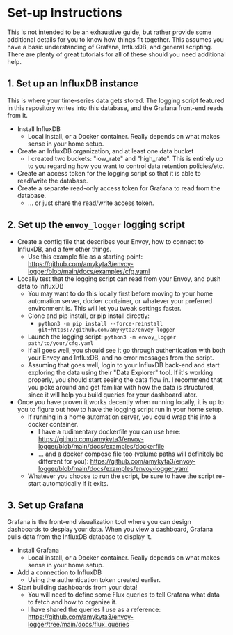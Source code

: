 # Set-up Instructions

This is not intended to be an exhaustive guide, but rather provide some
additional details for you to know how things fit together. This assumes you have
a basic understanding of Grafana, InfluxDB, and general scripting. There are
plenty of great tutorials for all of these should you need additional help.

## 1. Set up an InfluxDB instance
This is where your time-series data gets stored. The logging script featured in
this repository writes into this database, and the Grafana front-end reads from
it.

* Install InfluxDB
    * Local install, or a Docker container. Really depends on what makes sense in your home setup.
* Create an InfluxDB organization, and at least one data bucket
    * I created two buckets: "low_rate" and "high_rate". This is entirely up to you regarding how you want to control data retention policies/etc.
* Create an access token for the logging script so that it is able to read/write the database.
* Create a separate read-only access token for Grafana to read from the database.
    * ... or just share the read/write access token.

## 2. Set up the `envoy_logger` logging script

* Create a config file that describes your Envoy, how to connect to InfluxDB, and a few other things.
    * Use this example file as a starting point: https://github.com/amykyta3/envoy-logger/blob/main/docs/examples/cfg.yaml
* Locally test that the logging script can read from your Envoy, and push data to InfluxDB
    * You may want to do this locally first before moving to your home automation server, docker container, or whatever your preferred environment is. This will let you tweak settings faster.
    * Clone and pip install, or pip install directly:
        * `python3 -m pip install --force-reinstall git+https://github.com/amykyta3/envoy-logger`
    * Launch the logging script: `python3 -m envoy_logger path/to/your/cfg.yaml`
    * If all goes well, you should see it go through authentication with both your Envoy and InfluxDB, and no error messages from the script.
    * Assuming that goes well, login to your InfluxDB back-end and start exploring the data using their "Data Explorer" tool. If it's working properly, you should start seeing the data flow in. I recommend that you poke around and get familiar with how the data is structured, since it will help you build queries for your dashboard later.
* Once you have proven it works decently when running locally, it is up to you to figure out how to have the logging script run in your home setup.
    * If running in a home automation server, you could wrap this into a docker container.
        * I have a rudimentary dockerfile you can use here: https://github.com/amykyta3/envoy-logger/blob/main/docs/examples/dockerfile
        * ... and a docker compose file too (volume paths will definitely be different for you): https://github.com/amykyta3/envoy-logger/blob/main/docs/examples/envoy-logger.yaml
    * Whatever you choose to run the script, be sure to have the script re-start automatically if it exits.

## 3. Set up Grafana
Grafana is the front-end visualization tool where you can design dashboards to desplay your data.
When you view a dashboard, Grafana pulls data from the InfluxDB database to display it.

* Install Grafana
    * Local install, or a Docker container. Really depends on what makes sense in your home setup.
* Add a connection to InfluxDB
    * Using the authentication token created earlier.
* Start building dashboards from your data!
    * You will need to define some Flux queries to tell Grafana what data to fetch and how to organize it.
    * I have shared the queries I use as a reference: https://github.com/amykyta3/envoy-logger/tree/main/docs/flux_queries
